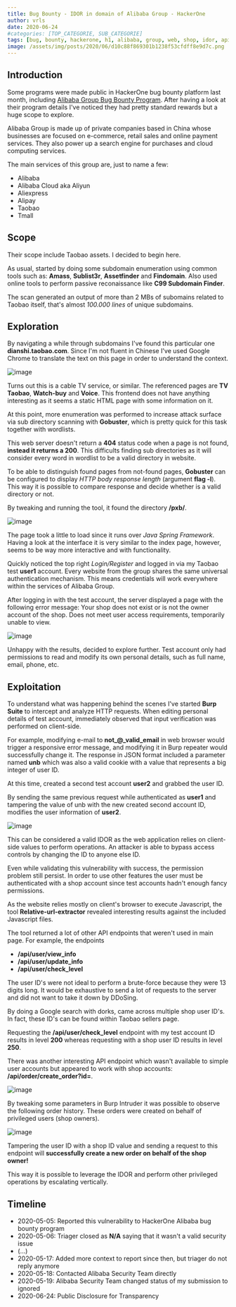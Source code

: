 ```yaml
---
title: Bug Bounty - IDOR in domain of Alibaba Group - HackerOne
author: vrls
date: 2020-06-24
#categories: [TOP_CATEGORIE, SUB_CATEGORIE]
tags: [bug, bounty, hackerone, h1, alibaba, group, web, shop, idor, api, authorization]
image: /assets/img/posts/2020/06/d10c88f869301b1238f53cfdff8e9d7c.png
---
```


<!--  ![image](/assets/img/posts/2020/06/d10c88f869301b1238f53cfdff8e9d7c.png) -->

## Introduction

Some programs were made public in HackerOne bug bounty platform last month, including [Alibaba Group Bug Bounty Program](https://hackerone.com/alibaba). After having a look at their program details I've noticed they had pretty standard rewards but a huge scope to explore.

Alibaba Group is made up of private companies based in China whose businesses are focused on e-commerce, retail sales and online payment services. They also power up a search engine for purchases and cloud computing services.

The main services of this group are, just to name a few:

* Alibaba
* Alibaba Cloud aka Aliyun
* Aliexpress
* Alipay
* Taobao
* Tmall

## Scope

Their scope include Taobao assets. I decided to begin here.

As usual, started by doing some subdomain enumeration using common tools such as: **Amass**, **Sublist3r**, **Assetfinder** and **Findomain**. Also used online tools to perform passive reconaissance like **C99 Subdomain Finder**.

The scan generated an output of more than 2 MBs of subomains related to Taobao itself, that's almost *100.000 lines* of unique subdomains. 

## Exploration

By navigating a while through subdomains I've found this particular one **dianshi.taobao.com**. Since I'm not fluent in Chinese I've used Google Chrome to translate the text on this page in order to understand the context. 

![image](/assets/img/posts/2020/06/348aaed41a0630e73635d675c1e55ba5.png)

Turns out this is a cable TV service, or similar. The referenced pages are **TV Taobao**, **Watch-buy** and **Voice**. This frontend does not have anything interesting as it seems a static HTML page with some information on it.

At this point, more enumeration was performed to increase attack surface via sub directory scanning with **Gobuster**, which is pretty quick for this task together with wordlists.

This web server doesn't return a **404** status code when a page is not found, **instead it returns a 200**. This difficults finding sub directories as it will consider every word in wordlist to be a valid directory in website.

To be able to distinguish found pages from not-found pages, **Gobuster** can be configured to display *HTTP body response length* (argument **flag -l**). This way it is possible to compare response and decide whether is a valid directory or not.

By tweaking and running the tool, it found the directory **/pxb/**. 

![image](/assets/img/posts/2020/06/67971d892fee4c1c0a6f75394bbedb62.png)


The page took a little to load since it runs over *Java Spring Framework*. Having a look at the interface it is very similar to the index page, however, seems to be way more interactive and with functionality.

Quickly noticed the top right *Login/Register* and logged in via my Taobao test **user1** account. Every website from the group shares the same universal authentication mechanism. This means credentials will work everywhere within the services of Alibaba Group.

After logging in with the test account, the server displayed a page with the following error message: Your shop does not exist or is not the owner account of the shop. Does not meet user access requirements, temporarily unable to view. 

![image](/assets/img/posts/2020/06/67da38cdc9f75aff0e8271ac3478c753.png)

Unhappy with the results, decided to explore further. Test account only had permissions to read and modify its own personal details, such as full name, email, phone, etc. 



## Exploitation

To understand what was happening behind the scenes I've started **Burp Suite** to intercept and analyze HTTP requests. When editing personal details of test account, immediately observed that input verification was performed on client-side.

For example, modifying e-mail to **not_@_valid_email** in web browser would trigger a responsive error message, and modifying it in Burp repeater would successfully change it. The response in JSON format included a parameter named **unb** which was also a valid cookie with a value that represents a big integer of user ID.

At this time, created a second test account **user2** and grabbed the user ID.

By sending the same previous request while authenticated as **user1** and tampering the value of unb with the new created second account ID, modifies the user information of **user2**.

![image](/assets/img/posts/2020/06/49c7e46aaed17513f76f32940af2fbe3.png)


This can be considered a valid IDOR as the web application relies on client-side values to perform operations. An attacker is able to bypass access controls by changing the ID to anyone else ID.

Even while validating this vulnerability with success, the permission problem still persist. In order to use other features the user must be authenticated with a shop account since test accounts hadn't enough fancy permissions.

As the website relies mostly on client's browser to execute Javascript, the tool **Relative-url-extractor** revealed interesting results against the included Javascript files.

The tool returned a lot of other API endpoints that weren't used in main page. For example, the endpoints

* **/api/user/view_info**
* **/api/user/update_info**
* **/api/user/check_level**

The user ID's were not ideal to perform a brute-force because they were 13 digits long. It would be exhaustive to send a lot of requests to the server and did not want to take it down by DDoSing.

By doing a Google search with dorks, came across multiple shop user ID's. In fact, these ID's can be found within Taobao sellers page.

Requesting the **/api/user/check_level** endpoint with my test account ID results in level **200** whereas requesting with a shop user ID results in level **250**.

There was another interesting API endpoint which wasn't available to simple user accounts but appeared to work with shop accounts: **/api/order/create_order?id=**. 

![image](/assets/img/posts/2020/06/9c7a28af9c0f3efa2f9ba298c8758ede.png)

By tweaking some parameters in Burp Intruder it was possible to observe the following order history. These orders were created on behalf of privileged users (shop owners). 

![image](/assets/img/posts/2020/06/a0773a0f938651d65c38e325ba09c5b8.png)

Tampering the user ID with a shop ID value and sending a request to this endpoint will **successfully create a new order on behalf of the shop owner!**

This way it is possible to leverage the IDOR and perform other privileged operations by escalating vertically. 


## Timeline

* 2020-05-05: Reported this vulnerability to HackerOne Alibaba bug bounty program
* 2020-05-06: Triager closed as **N/A** saying that it wasn't a valid security issue
* (...)
* 2020-05-17: Added more context to report since then, but triager do not reply anymore
* 2020-05-18: Contacted Alibaba Security Team directly
* 2020-05-19: Alibaba Security Team changed status of my submission to ignored
* 2020-06-24: Public Disclosure for Transparency